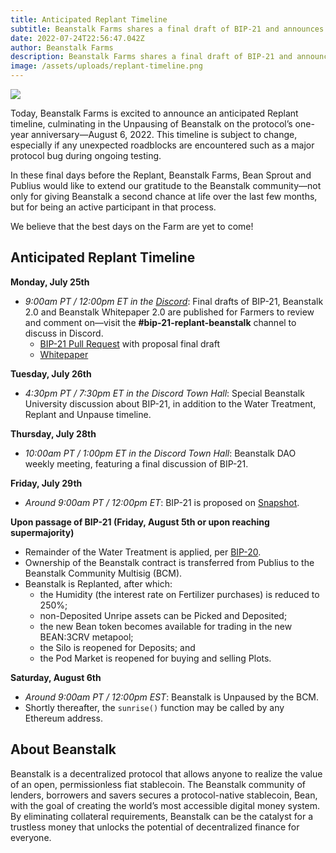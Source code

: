 ```yaml
---
title: Anticipated Replant Timeline
subtitle: Beanstalk Farms shares a final draft of BIP-21 and announces an anticipated timeline for Replant.
date: 2022-07-24T22:56:47.042Z
author: Beanstalk Farms
description: Beanstalk Farms shares a final draft of BIP-21 and announces an anticipated timeline for Replant.
image: /assets/uploads/replant-timeline.png
---
```

![](/assets/uploads/replant-timeline.png)

Today, Beanstalk Farms is excited to announce an anticipated Replant timeline, culminating in the Unpausing of Beanstalk on the protocol’s one-year anniversary—August 6, 2022. This timeline is subject to change, especially if any unexpected roadblocks are encountered such as a major protocol bug during ongoing testing.

In these final days before the Replant, Beanstalk Farms, Bean Sprout and Publius would like to extend our gratitude to the Beanstalk community—not only for giving Beanstalk a second chance at life over the last few months, but for being an active participant in that process.

We believe that the best days on the Farm are yet to come!

## **Anticipated Replant Timeline**

**Monday, July 25th**

* _9:00am PT / 12:00pm ET in the [Discord](https://discord.gg/beanstalk)_: Final drafts of BIP-21, Beanstalk 2.0 and Beanstalk Whitepaper 2.0 are published for Farmers to review and comment on—visit the **#bip-21-replant-beanstalk** channel to discuss in Discord.
  * [BIP-21 Pull Request](https://github.com/BeanstalkFarms/Beanstalk/pull/72) with proposal final draft
  * [Whitepaper](https://bean.money/docs/beanstalk.pdf) 

**Tuesday, July 26th**

* _4:30pm PT / 7:30pm ET in the Discord Town Hall_: Special Beanstalk University discussion about BIP-21, in addition to the Water Treatment, Replant and Unpause timeline.

**Thursday, July 28th**

* _10:00am PT / 1:00pm ET in the Discord Town Hall_: Beanstalk DAO weekly meeting, featuring a final discussion of BIP-21.

**Friday, July 29th**

* _Around 9:00am PT / 12:00pm ET_: BIP-21 is proposed on [Snapshot](https://snapshot.org/#/beanstalkdao.eth).

**Upon passage of BIP-21 (Friday, August 5th or upon reaching supermajority)**

* Remainder of the Water Treatment is applied, per [BIP-20](https://snapshot.org/#/beanstalkdao.eth/proposal/0xe47741c4bfa4ac97ad23bbec0db8b9a5f2efc3e1737b309476d90611698193f4).
* Ownership of the Beanstalk contract is transferred from Publius to the Beanstalk Community Multisig (BCM).
* Beanstalk is Replanted, after which:
    * the Humidity (the interest rate on Fertilizer purchases) is reduced to 250%;
    * non-Deposited Unripe assets can be Picked and Deposited;
    * the new Bean token becomes available for trading in the new BEAN:3CRV metapool;
    * the Silo is reopened for Deposits; and
    * the Pod Market is reopened for buying and selling Plots.

**Saturday, August 6th**

* _Around 9:00am PT / 12:00pm EST_: Beanstalk is Unpaused by the BCM.
* Shortly thereafter, the `sunrise()` function may be called by any Ethereum address.

## **About Beanstalk**

Beanstalk is a decentralized protocol that allows anyone to realize the value of an open, permissionless fiat stablecoin. The Beanstalk community of lenders, borrowers and savers secures a protocol-native stablecoin, Bean, with the goal of creating the world’s most accessible digital money system. By eliminating collateral requirements, Beanstalk can be the catalyst for a trustless money that unlocks the potential of decentralized finance for everyone. 
